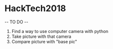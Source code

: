 # HackTech2018


-- TO DO --
1. Find a way to use computer camera with python 
2. Take picture with that camera
3. Compare picture with "base pic" 
